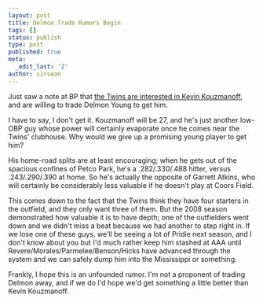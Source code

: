 ```yaml
---
layout: post
title: Delmon Trade Rumors Begin
tags: []
status: publish
type: post
published: true
meta:
  _edit_last: '2'
author: sirsean
---
```

Just saw a note at BP that <a href="http://www.baseballprospectus.com/article.php?articleid=8283">the Twins are interested in Kevin Kouzmanoff</a>, and are willing to trade Delmon Young to get him.

I have to say, I don't get it. Kouzmanoff will be 27, and he's just another low-OBP guy whose power will certainly evaporate once he comes near the Twins' clubhouse. Why would we give up a promising young player to get him?

His home-road splits are at least encouraging; when he gets out of the spacious confines of Petco Park, he's a .282/.330/.488 hitter, versus .243/.290/.390 at home. So he's actually the opposite of Garrett Atkins, who will certainly be considerably less valuable if he doesn't play at Coors Field.

This comes down to the fact that the Twins think they have four starters in the outfield, and they only want three of them. But the 2008 season demonstrated how valuable it is to have depth; one of the outfielders went down and we didn't miss a beat because we had another to step right in. If we lose one of these guys, we'll be seeing a lot of Pridie next season, and I don't know about you but I'd much rather keep him stashed at AAA until Revere/Morales/Parmelee/Benson/Hicks have advanced through the system and we can safely dump him into the Mississippi or something.

Frankly, I hope this is an unfounded rumor. I'm not a proponent of trading Delmon away, and if we do I'd hope we'd get something a little better than Kevin Kouzmanoff.
